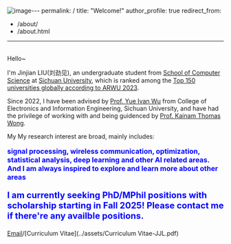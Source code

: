 ![image](https://github.com/user-attachments/assets/424693b5-20a5-4073-be1a-4c0cb907188d)---
permalink: /
title: "Welcome!"
author_profile: true
redirect_from: 
  - /about/
  - /about.html
---



<br>
Hello~  
  
I'm Jinjian LIU(刘劲见), an undergraduate student from [School of Computer Science](https://cs.scu.edu.cn/) at [Sichuan University](https://www.scu.edu.cn/), which is ranked among the [Top 150 universities globally according to ARWU 2023](https://www.shanghairanking.com/institution/sichuan-university).  

Since 2022, I have been advised by [Prof. Yue Ivan Wu](https://scholar.google.com/citations?user=3hAyJWwAAAAJ&hl=zh-CN) from College of Electronics and Information Engineering, Sichuan University, and have had the privilege of working with and being guidenced by [Prof. Kainam Thomas Wong](https://ieeexplore.ieee.org/author/37278684000). 

My My research interest are broad, mainly includes:

<p style="color:blue; font-size: 16px; font-weight: bold;">
signal processing, wireless communication, optimization, statistical analysis, deep learning and other AI related areas. And I am always inspired to explore and learn more about other areas
</p>


<p style="color:blue; font-size: 20px; font-weight: bold;">
I am currently seeking PhD/MPhil positions with scholarship starting in Fall 2025! Please contact me if there're any availble positions.
</p>


[Email](austin.liujinjian@gmail.com)/[Curriculum Vitae](../assets/Curriculum Vitae-JJL.pdf)
